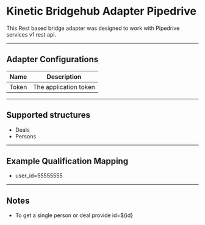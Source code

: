 # Kinetic Bridgehub Adapter Pipedrive

This Rest based bridge adapter was designed to work with Pipedrive services v1 rest api.
___
## Adapter Configurations
Name | Description
------------ | -------------
Token | The application token
___
## Supported structures
* Deals
* Persons
___
## Example Qualification Mapping
* user_id=55555555
___
## Notes
* To get a single person or deal provide id=${id}
